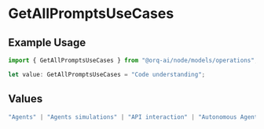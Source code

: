 # GetAllPromptsUseCases

## Example Usage

```typescript
import { GetAllPromptsUseCases } from "@orq-ai/node/models/operations";

let value: GetAllPromptsUseCases = "Code understanding";
```

## Values

```typescript
"Agents" | "Agents simulations" | "API interaction" | "Autonomous Agents" | "Chatbots" | "Classification" | "Code understanding" | "Code writing" | "Documents QA" | "Conversation" | "Extraction" | "Multi-modal" | "Self-checking" | "SQL" | "Summarization" | "Tagging"
```